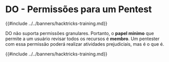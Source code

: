 # DO - Permissões para um Pentest

{{#include ../../banners/hacktricks-training.md}}

DO não suporta permissões granulares. Portanto, o **papel mínimo** que permite a um usuário revisar todos os recursos é **membro**. Um pentester com essa permissão poderá realizar atividades prejudiciais, mas é o que é.

{{#include ../../banners/hacktricks-training.md}}

